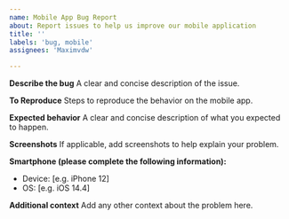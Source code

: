```yaml
---
name: Mobile App Bug Report
about: Report issues to help us improve our mobile application
title: ''
labels: 'bug, mobile'
assignees: 'Maximvdw'

---
```


**Describe the bug**
A clear and concise description of the issue.

**To Reproduce**
Steps to reproduce the behavior on the mobile app.

**Expected behavior**
A clear and concise description of what you expected to happen.

**Screenshots**
If applicable, add screenshots to help explain your problem.

**Smartphone (please complete the following information):**
- Device: [e.g. iPhone 12]
- OS: [e.g. iOS 14.4]

**Additional context**
Add any other context about the problem here.